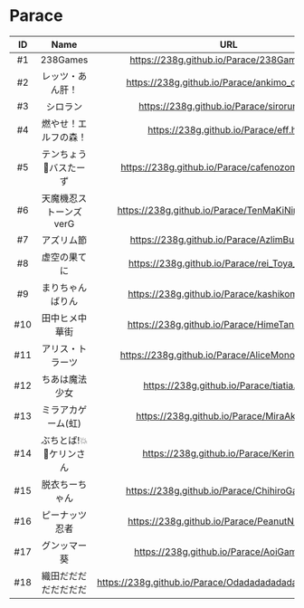 # Parace

|ID|Name|URL|Release|
|:---:|:---:|:---:|:---:|
|#1|238Games|https://238g.github.io/Parace/238Games.html|2018/4/8|
|#2|レッツ・あん肝！|https://238g.github.io/Parace/ankimo_drrrr.html|2018/2/18|
|#3|シロラン|https://238g.github.io/Parace/sirorun.html|2018/3/2|
|#4|燃やせ！エルフの森！|https://238g.github.io/Parace/eff.html|2018/3/6|
|#5|テンちょう🚫バスたーず|https://238g.github.io/Parace/cafenozombiko.html|2018/3/10|
|#6|天魔機忍ストーンズverG|https://238g.github.io/Parace/TenMaKiNinVerG.html|2018/3/17|
|#7|アズリム節|https://238g.github.io/Parace/AzlimBushi.html|2018/3/24|
|#8|虚空の果てに|https://238g.github.io/Parace/rei_Toya_rei.html|2018/3/28|
|#9|まりちゃんばりん|https://238g.github.io/Parace/kashikomari.html|2018/4/1|
|#10|田中ヒメ中華街|https://238g.github.io/Parace/HimeTanaka.html|2018/4/13|
|#11|アリス・トラーツ|https://238g.github.io/Parace/AliceMononobe.html|2018/4/21|
|#12|ちあは魔法少女|https://238g.github.io/Parace/tiatia.html|2018/4/29|
|#13|ミラアカゲーム(虹)|https://238g.github.io/Parace/MiraAka.html|2018/5/12|
|#14|ぶちとば!💥🚀ケリンさん|https://238g.github.io/Parace/Kerin.html|2018/5/16|
|#15|脱衣ちーちゃん|https://238g.github.io/Parace/ChihiroGame.html|2018/5/20|
|#16|ピーナッツ忍者|https://238g.github.io/Parace/PeanutNinja.html|2018/5/26|
|#17|グンッマー葵|https://238g.github.io/Parace/AoiGame.html|2018/6/4|
|#18|織田だだだだだだだだ|https://238g.github.io/Parace/Odadadadadadadadadada.html|2018/6/10|
